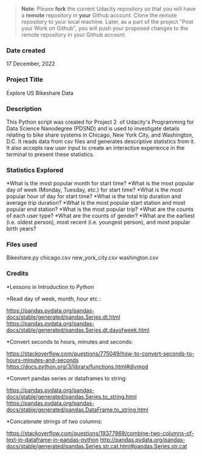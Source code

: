 >**Note**: Please **fork** the current Udacity repository so that you will have a **remote** repository in **your** Github account. Clone the remote repository to your local machine. Later, as a part of the project "Post your Work on Github", you will push your proposed changes to the remote repository in your Github account.

### Date created
17 December, 2022

### Project Title
Explore US Bikeshare Data

### Description
This Python script was created for Project 2  of Udacity's Programming for Data Science Nanodegree (PDSND) and is used to investigate details relating to bike share systems in Chicago, New York City, and Washington, D.C. It reads data from csv files and generates descriptive statistics from it. It also accepts raw user input to create an interactive experience in the terminal to present these statistics.

### Statistics Explored
*What is the most popular month for start time?
*What is the most popular day of week (Monday, Tuesday, etc.) for start time?
*What is the most popular hour of day for start time?
*What is the total trip duration and average trip duration?
*What is the most popular start station and most popular end station?
*What is the most popular trip?
*What are the counts of each user type?
*What are the counts of gender?
*What are the earliest (i.e. oldest person), most recent (i.e. youngest person), and most popular birth years?

### Files used
Bikeshare.py
chicago.csv
new_york_city.csv
washington.csv

### Credits
*Lessons in Introduction to Python

*Read day of week, month, hour etc.:

https://pandas.pydata.org/pandas-docs/stable/generated/pandas.Series.dt.html
https://pandas.pydata.org/pandas-docs/stable/generated/pandas.Series.dt.dayofweek.html

*Convert seconds to hours, minutes and seconds:

https://stackoverflow.com/questions/775049/how-to-convert-seconds-to-hours-minutes-and-seconds
https://docs.python.org/3/library/functions.html#divmod

*Convert pandas series or dataframes to string:

https://pandas.pydata.org/pandas-docs/stable/generated/pandas.Series.to_string.html
https://pandas.pydata.org/pandas-docs/stable/generated/pandas.DataFrame.to_string.html

*Concatenate strings of two columns:

https://stackoverflow.com/questions/19377969/combine-two-columns-of-text-in-dataframe-in-pandas-python
http://pandas.pydata.org/pandas-docs/stable/generated/pandas.Series.str.cat.html#pandas.Series.str.cat


